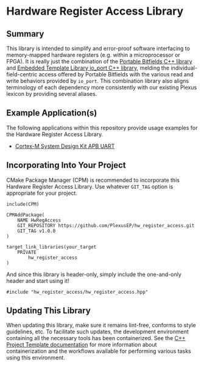 # Hardware Register Access Library

## Summary

This library is intended to simplify and error-proof software interfacing to memory-mapped hardware registers (e.g. within a microprocessor or FPGA).  It is really just the combination of the [Portable Bitfields C++ library](https://github.com/KKoovalsky/PortableBitfields) and [Embedded Template Library io_port C++ library](https://www.etlcpp.com/io_port.html), melding the individual-field-centric access offered by Portable Bitfields with the various read and write behaviors provided by `io_port`.  This combination library also aligns terminology of each dependency more consistently with our existing Plexus lexicon by providing several aliases.

## Example Application(s)

The following applications within this repository provide usage examples for the Hardware Register Access Library.

* [Cortex-M System Design Kit APB UART](./apps/hw_register_access_cmsdk_apb_uart_example/readme.md)

## Incorporating Into Your Project

CMake Package Manager (CPM) is recommended to incorporate this Hardware Register Access Library.  Use whatever `GIT_TAG` option is appropriate for your project.

```
include(CPM)

CPMAddPackage(
    NAME HwRegAccess
    GIT_REPOSITORY https://github.com/PlexusEP/hw_register_access.git
    GIT_TAG v1.0.0
)

target_link_libraries(your_target
    PRIVATE
        hw_register_access
)
```

And since this library is header-only, simply include the one-and-only header and start using it!

```
#include "hw_register_access/hw_register_access.hpp"
```

## Updating This Library

When updating this library, make sure it remains lint-free, conforms to style guidelines, etc.  To facilitate such updates, the development environment containing all the necessary tools has been containerized.  See the [C++ Project Template documentation](https://eng.plexus.com/git/pages/EP/cpp-project-template/site/browse/) for more information about containerization and the workflows available for performing various tasks using this environment.
